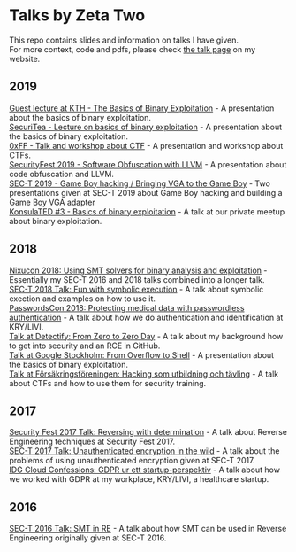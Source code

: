 # Talks by Zeta Two

This repo contains slides and information on talks I have given.  
For more context, code and pdfs, please check [the talk page](https://zeta-two.com/talks) on my website.  

## 2019

[Guest lecture at KTH - The Basics of Binary Exploitation](2019/kth-exploits) - A presentation about the basics of binary exploitation.  
[SecuriTea - Lecture on basics of binary exploitation](2019/foocafe-exploits) - A presentation about the basics of binary exploitation.  
[0xFF - Talk and workshop about CTF](2019/0xff-ctf) - A presentation and workshop about CTFs.  
[SecurityFest 2019 - Software Obfuscation with LLVM](2019/securityfest) - A presentation about code obfuscation and LLVM.  
[SEC-T 2019 - Game Boy hacking / Bringing VGA to the Game Boy](2019/sec-t-gameboy) - Two presentations given at SEC-T 2019 about Game Boy hacking and building a Game Boy VGA adapter  
[KonsulaTED #3 - Basics of binary exploitation](2019/konsulated) - A talk at our private meetup about binary exploitation.  


## 2018
[Nixucon 2018: Using SMT solvers for binary analysis and exploitation](2018/nixucon) - Essentially my SEC-T 2016 and 2018 talks combined into a longer talk.  
[SEC-T 2018 Talk: Fun with symbolic execution](2018/sec-t) - A talk about symbolic exection and examples on how to use it.  
[PasswordsCon 2018: Protecting medical data with passwordless authentication](2018/passwordscon) - A talk about how we do authentication and identification at KRY/LIVI.  
[Talk at Detectify: From Zero to Zero Day](2018/detectify-hacker-school) - A talk about my background how to get into security and an RCE in GitHub.  
[Talk at Google Stockholm: From Overflow to Shell](2018/google-exploites) - A presentation about the basics of binary exploitation.  
[Talk at Försäkringsföreningen: Hacking som utbildning och tävling](2018/insurance-association) - A talk about CTFs and how to use them for security training.  

## 2017
[Security Fest 2017 Talk: Reversing with determination](2017/secfest) - A talk about Reverse Engineering techniques at Security Fest 2017.  
[SEC-T 2017 Talk: Unauthenticated encryption in the wild](2017/sec-t) - A talk about the problems of using unauthenticated encryption given at SEC-T 2017.  
[IDG Cloud Confessions: GDPR ur ett startup-perspektiv](2017/idgcio) - A talk about how we worked with GDPR at my workplace, KRY/LIVI, a healthcare startup.  

## 2016
[SEC-T 2016 Talk: SMT in RE](2016/sec-t) - A talk about how SMT can be used in Reverse Engineering originally given at SEC-T 2016.  
